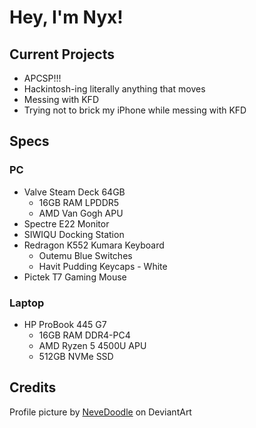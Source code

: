 # Hey, I'm Nyx!

## Current Projects
- APCSP!!!
- Hackintosh-ing literally anything that moves
- Messing with KFD
- Trying not to brick my iPhone while messing with KFD

## Specs
### PC
- Valve Steam Deck 64GB
    - 16GB RAM LPDDR5
    - AMD Van Gogh APU
- Spectre E22 Monitor
- SIWIQU Docking Station
- Redragon K552 Kumara Keyboard
    - Outemu Blue Switches
    - Havit Pudding Keycaps - White
- Pictek T7 Gaming Mouse

### Laptop
- HP ProBook 445 G7
    - 16GB RAM DDR4-PC4
    - AMD Ryzen 5 4500U APU
    - 512GB NVMe SSD
## Credits
Profile picture by [NeveDoodle](https://www.deviantart.com/nevedoodle/gallery) on DeviantArt
